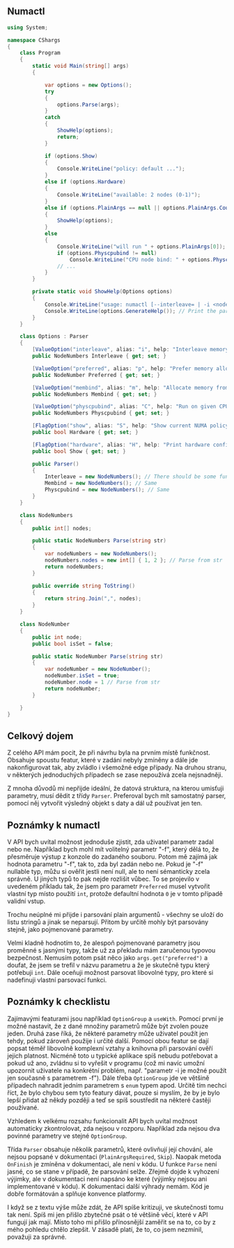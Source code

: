 ## Numactl ##

```cs
using System;

namespace CShargs
{
    class Program
    {
        static void Main(string[] args)
        {

            var options = new Options();
            try
            {
                options.Parse(args);
            }
            catch
            {
                ShowHelp(options);
                return;
            }

            if (options.Show)
            {
                Console.WriteLine("policy: default ...");
            }
            else if (options.Hardware)
            {
                Console.WriteLine("available: 2 nodes (0-1)");
            }
            else if (options.PlainArgs == null || options.PlainArgs.Count == 0)
            {
                ShowHelp(options);
            }
            else
            {
                Console.WriteLine("will run " + options.PlainArgs[0]);
                if (options.Physcpubind != null)
                    Console.WriteLine("CPU node bind: " + options.Physcpubind);
                // ...
            }
        }

        private static void ShowHelp(Options options)
        {
            Console.WriteLine("usage: numactl [--interleave= | -i <nodes>] ..."); // Print the part of usage which can't be generated
            Console.WriteLine(options.GenerateHelp()); // Print the part of usage which can be generated
        }
    }

    class Options : Parser
    {
        [ValueOption("interleave", alias: "i", help: "Interleave memory allocation across given nodes.", required: false)]
        public NodeNumbers Interleave { get; set; }

        [ValueOption("preferred", alias: "p", help: "Prefer memory allocations from given node.", required: false)]
        public NodeNumber Preferred { get; set; }

        [ValueOption("membind", alias: "m", help: "Allocate memory from given nodes only.", required: false)]
        public NodeNumbers Membind { get; set; }

        [ValueOption("physcpubind", alias: "C", help: "Run on given CPUs only.", required: false)]
        public NodeNumbers Physcpubind { get; set; }

        [FlagOption("show", alias: "S", help: "Show current NUMA policy.")]
        public bool Hardware { get; set; }

        [FlagOption("hardware", alias: "H", help: "Print hardware configuration.")]
        public bool Show { get; set; }

        public Parser()
        {
            Interleave = new NodeNumbers(); // There should be some function which finds out default memory interleaving
            Membind = new NodeNumbers(); // Same
            Physcpubind = new NodeNumbers(); // Same
        }
    }

    class NodeNumbers
    {
        public int[] nodes;

        public static NodeNumbers Parse(string str)
        {
            var nodeNumbers = new NodeNumbers();
            nodeNumbers.nodes = new int[] { 1, 2 }; // Parse from str
            return nodeNumbers;
        }

        public override string ToString()
        {
            return string.Join(",", nodes);
        }
    }

    class NodeNumber
    {
        public int node;
        public bool isSet = false;

        public static NodeNumber Parse(string str)
        {
            var nodeNumber = new NodeNumber();
            nodeNumber.isSet = true;
            nodeNumber.node = 1 // Parse from str
            return nodeNumber;   
        }

    }
}

```

## Celkový dojem ##

Z celého API mám pocit, že při návrhu byla na prvním místě funkčnost. Obsahuje spoustu featur, které v zadání nebyly zmíněny a dále jde nakonfigurovat tak, aby zvládlo i všemožné edge případy. Na druhou stranu, v některých jednoduchých případech se zase nepoužívá zcela nejsnadněji.

Z mnoha důvodů mi nepřijde ideální, že datová struktura, na kterou umisťuji parametry, musí dědit z třídy `Parser`. Preferoval bych mít samostatný parser, pomocí něj vytvořit výsledný objekt s daty a dál už používat jen ten.

## Poznámky k numactl ##

V API bych uvítal možnost jednoduše zjistit, zda uživatel parametr zadal nebo ne. Například bych mohl mít volitelný parametr "-f", který dělá to, že přesměruje výstup z konzole do zadaného souboru. Potom mě zajímá jak hodnota parametru "-f", tak to, zda byl zadán nebo ne. Pokud je "-f" nullable typ, můžu si ověřit jestli není null, ale to není sémanticky zcela správně. U jiných typů to pak nejde rozlišit vůbec. To se projevilo v uvedeném příkladu tak, že jsem pro parametr `Preferred` musel vytvořit vlastní typ místo použití `int`, protože defaultní hodnota `0` je v tomto případě validní vstup.

Trochu neúplné mi přijde i parsování plain argumentů - všechny se uloží do listu stringů a jinak se neparsují. Přitom by určitě mohly být parsovány stejně, jako pojmenované parametry.

Velmi kladně hodnotím to, že alespoň pojmenované parametry jsou proměnné s jasnými typy, takže už za překladu mám zaručenou typovou bezpečnost. Nemusím potom psát něco jako `args.get("preferred")` a doufat, že jsem se trefil v názvu parametru a že je skutečně typu který potřebuji `int`. Dále oceňuji možnost parsovat libovolné typy, pro které si nadefinuji vlastní parsovací funkci.

## Poznámky k checklistu ##

Zajímavými featurami jsou například `OptionGroup` a `useWith`. Pomocí první je možné nastavit, že z dané množiny parametrů může být zvolen pouze jeden. Druhá zase říká, že některé parametry může uživatel použít jen tehdy, pokud zároveň použije i určité další. Pomocí obou featur se dají popsat téměř libovolně komplexní vztahy a knihovna při parsování ověří jejich platnost. Nicméně toto u typické aplikace spíš nebudu potřebovat a pokud už ano, zvládnu si to vyřešit v programu (což mi navíc umožní upozornit uživatele na konkrétní problém, např. "parametr -i je možné použít jen současně s parametrem -f"). Dále třeba `OptionGroup` jde ve většině případech nahradit jedním parametrem s `enum` typem apod. Určitě tím nechci říct, že bylo chybou sem tyto featury dávat, pouze si myslím, že by je bylo lepší přidat až někdy později a teď se spíš soustředit na některé častěji používané.

Vzhledem k velkému rozsahu funkcionalit API bych uvítal možnost automaticky zkontrolovat, zda nejsou v rozporu. Například zda nejsou dva povinné parametry ve stejné `OptionGroup`.

Třída `Parser` obsahuje několik parametrů, které ovlivňují její chování, ale nejsou popsané v dokumentaci (`PlainArgsRequired`, `Skip`). Naopak metoda `OnFinish` je zmíněna v dokumentaci, ale není v kódu. U funkce `Parse` není jasné, co se stane v případě, že parsování selže. Zřejmě dojde k vyhození výjimky, ale v dokumentaci není napsáno ke které (výjimky nejsou ani implementované v kódu). K dokumentaci další výhrady nemám. Kód je dobře formátován a splňuje konvence platformy.

I když se z textu výše může zdát, že API spíše kritizuji, ve skutečnosti tomu tak není. Spíš mi jen přišlo zbytečné psát o té většině věcí, které v API fungují jak mají. Místo toho mi přišlo přínosnější zaměřit se na to, co by z mého pohledu chtělo zlepšit. V zásadě platí, že to, co jsem nezmínil, považuji za správné.